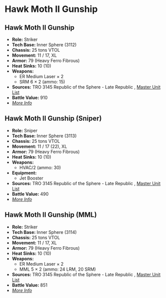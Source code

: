 # Hawk Moth II Gunship 

## Hawk Moth II Gunship 

- **Role:** Striker 
- **Tech Base:** Inner Sphere (3112) 
- **Chassis:** 25 tons VTOL 
- **Movement:** 11 / 17, XL 
- **Armor:** 79 (Heavy Ferro Fibrous) 
- **Heat Sinks:** 10 (10) 
- **Weapons:** 
  - ER Medium Laser × 2 
  - SRM 6 × 2 (ammo: 15) 
- **Sources:** TRO 3145 Republic of the Sphere - Late Republic , [Master Unit List](http://masterunitlist.info/Unit/Details/6653) 
- **Battle Value:** 910 
- [*More Info*](hawk_moth_ii_gunship/hawk_moth_ii_gunship.md) 

## Hawk Moth II Gunship (Sniper) 

- **Role:** Sniper 
- **Tech Base:** Inner Sphere (3113) 
- **Chassis:** 25 tons VTOL 
- **Movement:** 11 / 17 (22), XL 
- **Armor:** 79 (Heavy Ferro Fibrous) 
- **Heat Sinks:** 10 (10) 
- **Weapons:** 
  - HVAC/2 (ammo: 30) 
- **Equipment:** 
  - Jet Booster 
- **Sources:** TRO 3145 Republic of the Sphere - Late Republic , [Master Unit List](http://masterunitlist.info/Unit/Details/6698) 
- **Battle Value:** 490 
- [*More Info*](hawk_moth_ii_gunship/hawk_moth_ii_gunship_sniper.md) 

## Hawk Moth II Gunship (MML) 

- **Role:** Striker 
- **Tech Base:** Inner Sphere (3114) 
- **Chassis:** 25 tons VTOL 
- **Movement:** 11 / 17, XL 
- **Armor:** 79 (Heavy Ferro Fibrous) 
- **Heat Sinks:** 10 (10) 
- **Weapons:** 
  - ER Medium Laser × 2 
  - MML 5 × 2 (ammo: 24 LRM, 20 SRM) 
- **Sources:** TRO 3145 Republic of the Sphere - Late Republic , [Master Unit List](http://masterunitlist.info/Unit/Details/6697) 
- **Battle Value:** 851 
- [*More Info*](hawk_moth_ii_gunship/hawk_moth_ii_gunship_mml.md) 

